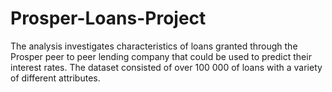# Prosper-Loans-Project
The analysis investigates characteristics of loans granted through the Prosper peer to peer lending company that could be used to predict their interest rates. The dataset consisted of over 100 000 of loans with a variety of different attributes.
